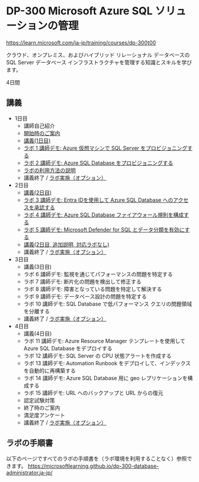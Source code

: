 # DP-300 Microsoft Azure SQL ソリューションの管理

https://learn.microsoft.com/ja-jp/training/courses/dp-300t00

クラウド、オンプレミス、およびハイブリッド リレーショナル データベースの SQL Server データベース インフラストラクチャを管理する知識とスキルを学びます。

4日間

## 講義

- 1日目
  - 講師自己紹介
  - [開始時のご案内](../opening.md)
  - [講義(1日目)](day1.pdf)
  - [ラボ 1 講師デモ: Azure 仮想マシンで SQL Server をプロビジョニングする](lab01.pdf)
  - [ラボ 2 講師デモ: Azure SQL Database をプロビジョニングする](lab02.pdf)
  - [ラボの利用方法の説明](../ラボ環境の利用方法.pdf)
  - 講義終了 / [ラボ実施（オプション）](https://esi.learnondemand.net/)
- 2日目
  - [講義(2日目)](day2.pdf)
  - [ラボ 3 講師デモ: Entra IDを使用して Azure SQL Database へのアクセスを承認する](lab03.pdf)
  - [ラボ 4 講師デモ: Azure SQL Database ファイアウォール規則を構成する](lab04.pdf)
  - [ラボ 5 講師デモ: Microsoft Defender for SQL とデータ分類を有効にする](lab05.pdf)
  - [講義(2日目, 追加説明, 対応ラボなし)](day2option.pdf)
  - 講義終了 / [ラボ実施（オプション）](https://esi.learnondemand.net/)
- 3日目
  - 講義(3日目)
  - ラボ 6 講師デモ: 監視を通じてパフォーマンスの問題を特定する
  - ラボ 7 講師デモ: 断片化の問題を検出して修正する
  - ラボ 8 講師デモ: 障害となっている問題を特定して解決する
  - ラボ 9 講師デモ: データベース設計の問題を特定する
  - ラボ 10 講師デモ: SQL Database で低パフォーマンス クエリの問題領域を分離する
  - 講義終了 / [ラボ実施（オプション）](https://esi.learnondemand.net/)
- 4日目
  - 講義(4日目)
  - ラボ 11 講師デモ: Azure Resource Manager テンプレートを使用して Azure SQL Database をデプロイする
  - ラボ 12 講師デモ: SQL Server の CPU 状態アラートを作成する
  - ラボ 13 講師デモ: Automation Runbook をデプロイして、インデックスを自動的に再構築する
  - ラボ 14 講師デモ: Azure SQL Database 用に geo レプリケーションを構成する
  - ラボ 15 講師デモ: URL へのバックアップと URL からの復元
  - 認定試験対策
  - 終了時のご案内
  - 満足度アンケート
  - 講義終了 / [ラボ実施（オプション）](https://esi.learnondemand.net/)


## ラボの手順書

以下のページですべてのラボの手順書を（ラボ環境を利用することなく）参照できます。
https://microsoftlearning.github.io/dp-300-database-administrator.ja-jp/
